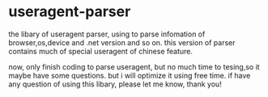 # useragent-parser

the libary of useragent parser, using to parse infomation of browser,os,device and .net version and so on. this version of parser contains much of special useragent of chinese feature.

now, only finish coding to parse useragent, but no much time to tesing,so it maybe have some questions. but i will optimize it using free time. if have any question of using this libary, please let me know, thank you!
